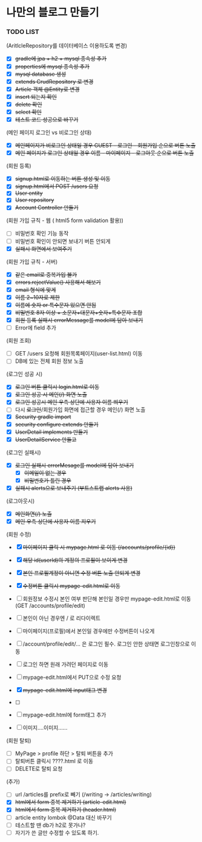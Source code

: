 # 나만의 블로그 만들기

### TODO LIST

(AritlcleRepository를 데이터베이스 이용하도록 변경)

- [x] ~~gradle에 jpa + h2 + mysql 종속성 추가~~
- [x] ~~properties에 mysql 종속성 추가~~
- [x] ~~mysql database 생성~~
- [x] ~~extends CrudRepository 로 변경~~
- [x] ~~Article 객체 @Entity로 변경~~
- [x] ~~insert 되는지 확인~~
- [x] ~~delete 확인~~
- [x] ~~select 확인~~
- [x] ~~테스트 코드 성공으로 바꾸기~~

(메인 페이지 로그인 vs 비로그인 상태)

- [x] ~~메인페이지가 비로그인 상태일 경우 GUEST - 로그인 - 회원가입 순으로 버튼 노출~~
- [x] ~~메인 페이지가 로그인 상태일 경우 이름 - 마이페이지 - 로그아웃 순으로 버튼 노출~~

(회원 등록)

- [x] ~~signup.html로 이동하는 버튼 생성 및 이동~~
- [x] ~~signup.html에서 POST /users 요청~~
- [x] ~~User entity~~
- [x] ~~User repository~~
- [x] ~~Account Controller 만들기~~

(회원 가입 규칙 - 웹 ( html5 form validation 활용))

- [ ] 비밀번호 확인 기능 동작
- [ ] 비밀번호 확인이 안되면 보내기 버튼 안되게
- [x] ~~실패시 화면에서 보여주기~~

(회원 가입 규칙 - 서버)

- [x] ~~같은 email로 중복가입 불가~~
- [x] ~~errors.rejectValue() 사용해서 해보기~~
- [x] ~~email 형식에 맞게~~
- [x] ~~이름 2~10자로 제한~~
- [x] ~~이름에 숫자 or 특수문자 있으면 안됨~~
- [x] ~~비밀번호 8자 이상 + 소문자+대문자+숫자+특수문자 조합~~
- [x] ~~회원 등록 실패시 errorMessage를 model에 담아 보내기~~
- [ ] Error에 field 추가

(회원 조회)

- [ ] GET /users 요청해 회원목록페이지(user-list.html) 이동
- [ ] DB에 있는 전체 회원 정보 노출

(로그인 성공 시)

- [x] ~~로그인 버튼 클릭시 login.html로 이동~~
- [x] ~~로그인 성공 시 메인(/) 화면 노출~~
- [x] ~~로그인 성공시 메인 우측 상단에 사용자 이름 띄우기~~
- [ ] 다시 ~~로그인~~/회원가입 화면에 접근할 경우 메인(/) 화면 노출
- [x] ~~Security gradle import~~
- [x] ~~security configure extends 만들기~~
- [x] ~~UserDetail implements 만들기~~
- [x] ~~UserDetailService 만들고~~

(로그인 실패시)

- [x] ~~로그인 실패시 errorMesage를 model에 담아 보내기~~
  - [x] ~~이메일이 없는 경우~~
  - [x] ~~비밀번호가 틀린 경우~~
- [x] ~~실패시 alerts으로 보내주기 (부트스트랩 alerts 사용)~~

(로그아웃시)

- [x] ~~메인화면(/) 노출~~
- [x] ~~메인 우측 상단에 사용자 이름 지우기~~

(회원 수정)

- [x] ~~마이페이지 클릭 시 mypage.html 로 이동 (/accounts/profile/{id})~~
- [x] ~~해당 id(userId)의 계정의 프로필이 보이게 변경~~
- [x] ~~본인 프로필계정이 아니면 수정 버튼 노출 안되게 변경~~
- [x] ~~수정버튼 클릭시 mypage-edit.html로 이동~~

- [ ] 회원정보 수정시 본인 여부 판단해 본인일 경우만 mypage-edit.html로 이동(GET /accounts/profile/edit)
- [ ] 본인이 아닌 경우엔 / 로 리다이렉트
- [ ] 마이페이지(프로필)에서 본인일 경우에만 수정버튼이 나오게
- [ ] /account/profile/edit/... 은 로그인 필수. 로그인 안한 상태면 로그인창으로 이동
- [ ] 로그인 하면 원래 가려던 페이지로 이동
- [ ] mypage-edit.html에서 PUT으로 수정 요청
- [x] ~~mypage-edit.html에 input태그 변경~~
- [ ] 
- [ ] mypage-edit.html에 form태그 추가
- [ ] 이미지....이미지......

(회원 탈퇴)

- [ ] MyPage > profile 하단 > 탈퇴 버튼을 추가
- [ ] 탈퇴버튼 클릭시 ????.html 로 이동
- [ ] DELETE로 탈퇴 요청

(추가)

- [ ] url /articles를 prefix로 빼기 (/writing -> /articles/writing)
- [x] ~~html에서 form 중복 제거하기 (article-edit.html)~~
- [x] ~~html에서 form 중복 제거하기 (header.html)~~
- [ ] article entity lombok @Data 대신 바꾸기
- [ ] 테스트할 땐 db가 h2로 못가나? 
- [ ] 자기가 쓴 글만 수정할 수 있도록 하기.